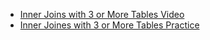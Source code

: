  - [Inner Joins with 3 or More Tables Video](https://youtu.be/FRdfuKXy2TE)
 - [Inner Joines with 3 or More Tables Practice](https://github.com/danielvivacqua/SQLTutorial/blob/master/Resources/SQL%20in%207.%20Day%206.%20Practice..pdf)
